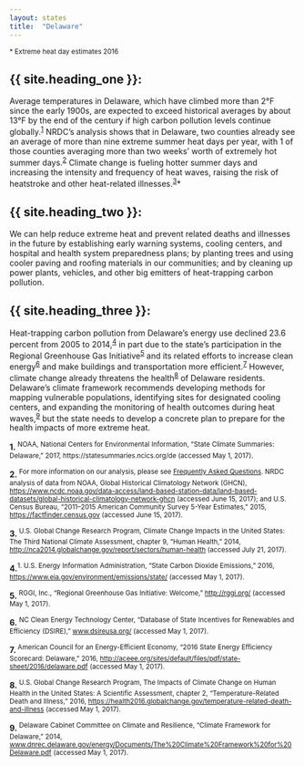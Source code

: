 ```yaml
---
layout: states
title:  "Delaware"
---
```

<sup>* Extreme heat day estimates 2016</sup>

## {{ site.heading_one }}:
Average temperatures in Delaware, which have climbed more than 2°F since the early 1900s, are expected to exceed historical averages by about 13°F by the end of the century if high carbon pollution levels continue globally.<sup>[1](#f1)</sup> NRDC’s analysis shows that in Delaware, two counties already see an average of more than nine extreme summer heat days per year, with 1 of those counties averaging more than two weeks’ worth of extremely hot summer days.<sup>[2](#f2)</sup> Climate change is fueling hotter summer days and increasing the intensity and frequency of heat waves, raising the risk of heatstroke and other heat-related illnesses.<sup>[3](#f3)</sup>*

## {{ site.heading_two }}:
We can help reduce extreme heat and prevent related deaths and illnesses in the future by establishing early warning systems, cooling centers, and hospital and health system preparedness plans; by planting trees and using cooler paving and roofing materials in our communities; and by cleaning up power plants, vehicles, and other big emitters of heat-trapping carbon pollution.

## {{ site.heading_three }}:
Heat-trapping carbon pollution from Delaware’s energy use declined 23.6 percent from 2005 to 2014,<sup>[4](#f4)</sup> in part due to the state’s participation in the Regional Greenhouse Gas Initiative<sup>[5](#f5)</sup> and its related efforts to increase clean energy<sup>[6](#f6)</sup> and make buildings and transportation more efficient.<sup>[7](#f7)</sup> However, climate change already threatens the health<sup>[8](#f8)</sup> of Delaware residents. Delaware’s climate framework recommends developing methods for mapping vulnerable populations, identifying sites for designated cooling centers, and expanding the monitoring of health outcomes during heat waves,<sup>[9](#f9)</sup> but the state needs to develop a concrete plan to prepare for the health impacts of more extreme heat.






<footer>
<b id="f1">1.</b><sup>	NOAA, National Centers for Environmental Information, “State Climate Summaries: Delaware,” 2017, https://statesummaries.ncics.org/de (accessed May 1, 2017). </sup>

<b id="f2">2.</b><sup> For more information on our analysis, please see <a href="https://www.nrdc.org/resources/climate-change-and-health-extreme-heat-faqs">Frequently Asked Questions</a>. NRDC analysis of data from NOAA, Global Historical Climatology Network (GHCN), https://www.ncdc.noaa.gov/data-access/land-based-station-data/land-based-datasets/global-historical-climatology-network-ghcn (accessed June 15, 2017); and U.S. Census Bureau, “2011–2015 American Community Survey 5-Year Estimates,” 2015, https://factfinder.census.gov (accessed June 15, 2017). 
</sup>

<b id="f3">3.</b><sup>	U.S. Global Change Research Program, Climate Change Impacts in the United States: The Third National Climate Assessment, chapter 9, “Human Health,” 2014, http://nca2014.globalchange.gov/report/sectors/human-health (accessed July 21, 2017). </sup>

<b id="f4">4.</b><sup>1.	U.S. Energy Information Administration, “State Carbon Dioxide Emissions,” 2016, https://www.eia.gov/environment/emissions/state/ (accessed May 1, 2017). </sup>

<b id="f5">5.</b><sup>	RGGI, Inc., “Regional Greenhouse Gas Initiative: Welcome,” http://rggi.org/ (accessed May 1, 2017). </sup>


<b id="f6">6.</b><sup>	NC Clean Energy Technology Center, “Database of State Incentives for Renewables and Efficiency (DSIRE),” www.dsireusa.org/ (accessed May 1, 2017). 
</sup>


<b id="f7">7.</b><sup>	American Council for an Energy-Efficient Economy, “2016 State Energy Efficiency Scorecard: Delaware,” 2016, http://aceee.org/sites/default/files/pdf/state-sheet/2016/delaware.pdf (accessed May 1, 2017). 
</sup>


<b id="f8">8.</b><sup>	U.S. Global Change Research Program, The Impacts of Climate Change on Human Health in the United States: A Scientific Assessment, chapter 2, “Temperature-Related Death and Illness,” 2016, https://health2016.globalchange.gov/temperature-related-death-and-illness (accessed May 1, 2017). 
</sup>


<b id="f9">9.</b><sup>	Delaware Cabinet Committee on Climate and Resilience, “Climate Framework for Delaware,” 2014, www.dnrec.delaware.gov/energy/Documents/The%20Climate%20Framework%20for%20Delaware.pdf (accessed May 1, 2017).
</sup>



</footer>
